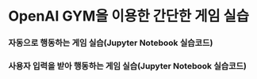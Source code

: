 # OpenAI GYM을 이용한 간단한 게임 실습  
### 자동으로 행동하는 게임 실습(Jupyter Notebook 실습코드)
<script src="https://gist.github.com/rygh4775/8f4cb1aa51e16fb798938ef2e755bcca.js"></script>

### 사용자 입력을 받아 행동하는 게임 실습(Jupyter Notebook 실습코드)

<script src="https://gist.github.com/rygh4775/254158d2da02c5801c16d2d7c56b7b10.js"></script>